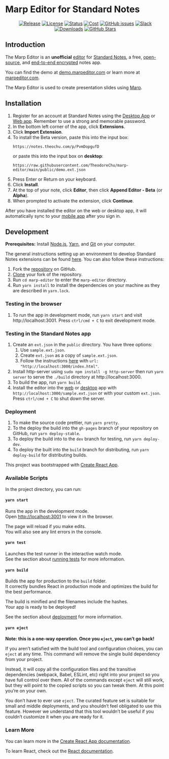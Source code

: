 # Marp Editor for Standard Notes

<div align="center">

[![Release](https://img.shields.io/github/release/theodorechu/marp-editor.svg)](https://github.com/theodorechu/marp-editor/releases)
[![License](https://img.shields.io/github/license/theodorechu/marp-editor?color=blue)](https://github.com/theodorechu/marp-editor/blob/main/LICENSE)
[![Status](https://img.shields.io/badge/status-in%20development-red.svg)](https://marpeditor.com/#installation)
[![Cost](https://img.shields.io/badge/cost-free-darkgreen.svg)](https://marpeditor.com/#installation)
[![GitHub issues](https://img.shields.io/github/issues/theodorechu/marp-editor.svg)](https://github.com/theodorechu/marp-editor/issues/)
[![Slack](https://img.shields.io/badge/slack-standardnotes-CC2B5E.svg?style=flat&logo=slack)](https://standardnotes.org/slack)
[![Downloads](https://img.shields.io/github/downloads/theodorechu/marp-editor/total.svg?style=flat)](https://github.com/theodorechu/marp-editor/releases)
[![GitHub Stars](https://img.shields.io/github/stars/theodorechu/marp-editor?style=social)](https://github.com/theodorechu/marp-editor)

</div>

## Introduction

The Marp Editor is an **unofficial** [editor](https://standardnotes.org/help/77/what-are-editors) for [Standard Notes](https://standardnotes.org), a free, [open-source](https://standardnotes.org/knowledge/5/what-is-free-and-open-source-software), and [end-to-end encrypted](https://standardnotes.org/knowledge/2/what-is-end-to-end-encryption) notes app.

You can find the demo at [demo.marpeditor.com](https://demo.marpeditor.com) or learn more at [marpeditor.com](https://marpeditor.com).

The Marp Editor is used to create presentation slides using [Marp](https://marp.app).

## Installation

1. Register for an account at Standard Notes using the [Desktop App](https://standardnotes.org/download) or [Web app](https://app.standardnotes.org). Remember to use a strong and memorable password.
2. In the bottom left corner of the app, click **Extensions**.
3. Click **Import Extension**.
4. To install the Beta version, paste this into the input box:
   ```
   https://notes.theochu.com/p/PvmDopgufD
   ```
   or paste this into the input box on **desktop**:
   ```
   https://raw.githubusercontent.com/TheodoreChu/marp-editor/main/public/demo.ext.json
   ```
5. Press Enter or Return on your keyboard.
6. Click **Install**.
7. At the top of your note, click **Editor**, then click **Append Editor - Beta** (or **Alpha**).
8. When prompted to activate the extension, click **Continue**.

After you have installed the editor on the web or desktop app, it will automatically sync to your [mobile app](https://standardnotes.org/download) after you sign in.

## Development

**Prerequisites:** Install [Node.js](https://nodejs.org/en/), [Yarn](https://classic.yarnpkg.com/en/docs/install/), and [Git](https://github.com/git-guides/install-git) on your computer.

The general instructions setting up an environment to develop Standard Notes extensions can be found [here](https://docs.standardnotes.org/extensions/local-setup). You can also follow these instructions:

1. Fork the [repository](https://github.com/theodorechu/marp-editor) on GitHub.
2. [Clone](https://help.github.com/en/github/creating-cloning-and-archiving-repositories/cloning-a-repository) your fork of the repository.
3. Run `cd marp-editor` to enter the `marp-editor` directory.
4. Run `yarn install` to install the dependencies on your machine as they are described in `yarn.lock`.

### Testing in the browser

1. To run the app in development mode, run `yarn start` and visit http://localhost:3001. Press `ctrl/cmd + C` to exit development mode.

### Testing in the Standard Notes app

1.  Create an `ext.json` in the `public` directory. You have three options:
    1.  Use `sample.ext.json`.
    2.  Create `ext.json` as a copy of `sample.ext.json`.
    3.  Follow the instructions [here](https://docs.standardnotes.org/extensions/local-setup) with `url: "http://localhost:3000/index.html"`.
2.  Install http-server using `sudo npm install -g http-server` then run `yarn server` to serve the `./build` directory at http://localhost:3000.
3.  To build the app, run `yarn build`.
4.  Install the editor into the [web](https://app.standardnotes.org) or [desktop](https://standardnotes.org/download) app with `http://localhost:3000/sample.ext.json` or with your custom `ext.json`. Press `ctrl/cmd + C` to shut down the server.

### Deployment

1. To make the source code prettier, run `yarn pretty`.
2. To the deploy the build into the `gh-pages` branch of your repository on GitHub, run `yarn deploy-stable`.
3. To deploy the build into to the `dev` branch for testing, run `yarn deploy-dev`.
4. To deploy the built into the `build` branch for distributing, run `yarn deploy-build` for distributing builds.

This project was bootstrapped with [Create React App](https://github.com/facebook/create-react-app).

### Available Scripts

In the project directory, you can run:

#### `yarn start`

Runs the app in the development mode.\
Open [http://localhost:3001](http://localhost:3001) to view it in the browser.

The page will reload if you make edits.\
You will also see any lint errors in the console.

#### `yarn test`

Launches the test runner in the interactive watch mode.\
See the section about [running tests](https://facebook.github.io/create-react-app/docs/running-tests) for more information.

#### `yarn build`

Builds the app for production to the `build` folder.\
It correctly bundles React in production mode and optimizes the build for the best performance.

The build is minified and the filenames include the hashes.\
Your app is ready to be deployed!

See the section about [deployment](https://facebook.github.io/create-react-app/docs/deployment) for more information.

#### `yarn eject`

**Note: this is a one-way operation. Once you `eject`, you can’t go back!**

If you aren’t satisfied with the build tool and configuration choices, you can `eject` at any time. This command will remove the single build dependency from your project.

Instead, it will copy all the configuration files and the transitive dependencies (webpack, Babel, ESLint, etc) right into your project so you have full control over them. All of the commands except `eject` will still work, but they will point to the copied scripts so you can tweak them. At this point you’re on your own.

You don’t have to ever use `eject`. The curated feature set is suitable for small and middle deployments, and you shouldn’t feel obligated to use this feature. However we understand that this tool wouldn’t be useful if you couldn’t customize it when you are ready for it.

### Learn More

You can learn more in the [Create React App documentation](https://facebook.github.io/create-react-app/docs/getting-started).

To learn React, check out the [React documentation](https://reactjs.org/).
